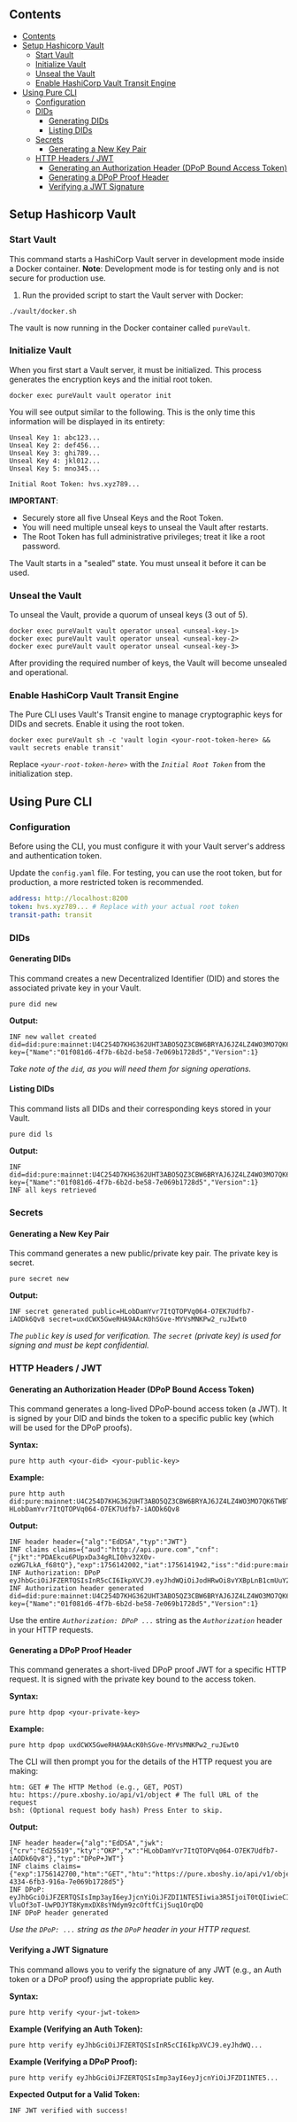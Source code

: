 
## Contents
- [Contents](#contents)
- [Setup Hashicorp Vault](#setup-hashicorp-vault)
  - [Start Vault](#start-vault)
  - [Initialize Vault](#initialize-vault)
  - [Unseal the Vault](#unseal-the-vault)
  - [Enable HashiCorp Vault Transit Engine](#enable-hashicorp-vault-transit-engine)
- [Using Pure CLI](#using-pure-cli)
  - [Configuration](#configuration)
  - [DIDs](#dids)
    - [Generating DIDs](#generating-dids)
    - [Listing DIDs](#listing-dids)
  - [Secrets](#secrets)
    - [Generating a New Key Pair](#generating-a-new-key-pair)
  - [HTTP Headers / JWT](#http-headers--jwt)
    - [Generating an Authorization Header (DPoP Bound Access Token)](#generating-an-authorization-header-dpop-bound-access-token)
    - [Generating a DPoP Proof Header](#generating-a-dpop-proof-header)
    - [Verifying a JWT Signature](#verifying-a-jwt-signature)


## Setup Hashicorp Vault


### Start Vault
This command starts a HashiCorp Vault server in development mode inside a Docker container.
**Note**: Development mode is for testing only and is not secure for production use.



1. Run the provided script to start the Vault server with Docker:
```shell
./vault/docker.sh
```

The vault is now running in the Docker container called `pureVault`.


### Initialize Vault
When you first start a Vault server, it must be initialized. This process generates the encryption keys and the initial root token.

```shell
docker exec pureVault vault operator init
```

You will see output similar to the following. This is the only time this information will be displayed in its entirety:
```
Unseal Key 1: abc123...
Unseal Key 2: def456...
Unseal Key 3: ghi789...
Unseal Key 4: jkl012...
Unseal Key 5: mno345...

Initial Root Token: hvs.xyz789...
```

**IMPORTANT**: 
- Securely store all five Unseal Keys and the Root Token.
- You will need multiple unseal keys to unseal the Vault after restarts.
- The Root Token has full administrative privileges; treat it like a root password.

The Vault starts in a "sealed" state. You must unseal it before it can be used.


### Unseal the Vault
To unseal the Vault, provide a quorum of unseal keys (3 out of 5).
```shell
docker exec pureVault vault operator unseal <unseal-key-1>
docker exec pureVault vault operator unseal <unseal-key-2>
docker exec pureVault vault operator unseal <unseal-key-3>
```

After providing the required number of keys, the Vault will become unsealed and operational.


### Enable HashiCorp Vault Transit Engine
The Pure CLI uses Vault's Transit engine to manage cryptographic keys for DIDs and secrets. Enable it using the root token.

```shell
docker exec pureVault sh -c 'vault login <your-root-token-here> && vault secrets enable transit'
```
Replace *`<your-root-token-here>`* with the *`Initial Root Token`* from the initialization step.


## Using Pure CLI


### Configuration
Before using the CLI, you must configure it with your Vault server's address and authentication token.

Update the `config.yaml` file. For testing, you can use the root token, but for production, a more restricted token is recommended.

```yaml
address: http://localhost:8200
token: hvs.xyz789... # Replace with your actual root token
transit-path: transit
```


### DIDs


#### Generating DIDs
This command creates a new Decentralized Identifier (DID) and stores the associated private key in your Vault.

```shell
pure did new
```

**Output:**
```log
INF new wallet created did=did:pure:mainnet:U4C254D7KHG362UHT3ABO5QZ3CBW6BRYAJ6JZ4LZ4WO3MO7QK6TWBTPEQI key={"Name":"01f081d6-4f7b-6b2d-be58-7e069b1728d5","Version":1}
```
*Take note of the `did`, as you will need them for signing operations.*


#### Listing DIDs
This command lists all DIDs and their corresponding keys stored in your Vault.
```shell
pure did ls
```

**Output:**
```log
INF did=did:pure:mainnet:U4C254D7KHG362UHT3ABO5QZ3CBW6BRYAJ6JZ4LZ4WO3MO7QK6TWBTPEQI key={"Name":"01f081d6-4f7b-6b2d-be58-7e069b1728d5","Version":1}
INF all keys retrieved
```


### Secrets


#### Generating a New Key Pair
This command generates a new public/private key pair. The private key is secret.
```shell
pure secret new
```

**Output:**
```log
INF secret generated public=HLobDamYvr7ItQTOPVq064-O7EK7Udfb7-iAODk6Qv8 secret=uxdCWX5GweRHA9AAcK0hSGve-MYVsMNKPw2_ruJEwt0
```
*The `public` key is used for verification. The `secret` (private key) is used for signing and must be kept confidential.*


### HTTP Headers / JWT


#### Generating an Authorization Header (DPoP Bound Access Token)
This command generates a long-lived DPoP-bound access token (a JWT). It is signed by your DID and binds the token to a specific public key (which will be used for the DPoP proofs).

**Syntax:**
```shell
pure http auth <your-did> <your-public-key>
```

**Example:**
```shell
pure http auth did:pure:mainnet:U4C254D7KHG362UHT3ABO5QZ3CBW6BRYAJ6JZ4LZ4WO3MO7QK6TWBTPEQI HLobDamYvr7ItQTOPVq064-O7EK7Udfb7-iAODk6Qv8
```

**Output:**
```log
INF header header={"alg":"EdDSA","typ":"JWT"}
INF claims claims={"aud":"http://api.pure.com","cnf":{"jkt":"PDAEkcu6PUpxDa34gRLI0hv32X0v-ozWG7LkA_f68tQ"},"exp":1756142002,"iat":1756141942,"iss":"did:pure:mainnet:U4C254D7KHG362UHT3ABO5QZ3CBW6BRYAJ6JZ4LZ4WO3MO7QK6TWBTPEQI","sub":"did:pure:mainnet:U4C254D7KHG362UHT3ABO5QZ3CBW6BRYAJ6JZ4LZ4WO3MO7QK6TWBTPEQI"}
INF Authorization: DPoP eyJhbGciOiJFZERTQSIsInR5cCI6IkpXVCJ9.eyJhdWQiOiJodHRwOi8vYXBpLnB1cmUuY29tIiwiY25mIjp7ImprdCI6IlBEQUVrY3U2UFVweERhMzRnUkxJMGh2MzJYMHYtb3pXRzdMa0FfZjY4dFEifSwiZXhwIjoxNzU2MTQyMDAyLCJpYXQiOjE3NTYxNDE5NDIsImlzcyI6ImRpZDpwdXJlOm1haW5uZXQ6VTRDMjU0RDdLSEczNjJVSFQzQUJPNVFaM0NCVzZCUllBSjZKWjRMWjRXTzNNTzdRSzZUV0JUUEVRSSIsInN1YiI6ImRpZDpwdXJlOm1haW5uZXQ6VTRDMjU0RDdLSEczNjJVSFQzQUJPNVFaM0NCVzZCUllBSjZKWjRMWjRXTzNNTzdRSzZUV0JUUEVRSSJ9.LOFvIAAe319toxR5mjeeykaXcwRnfrXZzP7vPcRUXcjAeRyJkYl79PPtTwi32139ZZYLbVXjk2B604hks0TKAA
INF Authorization header generated did=did:pure:mainnet:U4C254D7KHG362UHT3ABO5QZ3CBW6BRYAJ6JZ4LZ4WO3MO7QK6TWBTPEQI key={"Name":"01f081d6-4f7b-6b2d-be58-7e069b1728d5","Version":1}
```

Use the entire *`Authorization: DPoP ...`* string as the *`Authorization`* header in your HTTP requests.


#### Generating a DPoP Proof Header
This command generates a short-lived DPoP proof JWT for a specific HTTP request. It is signed with the private key bound to the access token.

**Syntax:**
```shell
pure http dpop <your-private-key>
```

**Example:**
```shell
pure http dpop uxdCWX5GweRHA9AAcK0hSGve-MYVsMNKPw2_ruJEwt0
```

The CLI will then prompt you for the details of the HTTP request you are making:
```shell
htm: GET # The HTTP Method (e.g., GET, POST)
htu: https://pure.xboshy.io/api/v1/object # The full URL of the request
bsh: (Optional request body hash) Press Enter to skip.
```

**Output:**
```log
INF header header={"alg":"EdDSA","jwk":{"crv":"Ed25519","kty":"OKP","x":"HLobDamYvr7ItQTOPVq064-O7EK7Udfb7-iAODk6Qv8"},"typ":"DPoP+JWT"}
INF claims claims={"exp":1756142700,"htm":"GET","htu":"https://pure.xboshy.io/api/v1/object","iat":1756142640,"jti":"01f081d8-4334-6fb3-916a-7e069b1728d5"}
INF DPoP: eyJhbGciOiJFZERTQSIsImp3ayI6eyJjcnYiOiJFZDI1NTE5Iiwia3R5IjoiT0tQIiwieCI6IkhMb2JEYW1ZdnI3SXRRVE9QVnEwNjQtTzdFSzdVZGZiNy1pQU9EazZRdjgifSwidHlwIjoiRFBvUCtKV1QifQ.eyJleHAiOjE3NTYxNDI3MDAsImh0bSI6IkdFVCIsImh0dSI6Imh0dHBzOi8vcHVyZS54Ym9zaHkuaW8vYXBpL3YxL29iamVjdCIsImlhdCI6MTc1NjE0MjY0MCwianRpIjoiMDFmMDgxZDgtNDMzNC02ZmIzLTkxNmEtN2UwNjliMTcyOGQ1In0.V6BE_2RBYCwgNjNk5nHd4Nnqntj61KtbKD7G-VluOf3oT-UwPDJYT8KymxDX8sYNdym9zcOftfCijSuq1OrqDQ
INF DPoP header generated
```

*Use the `DPoP: ...` string as the `DPoP` header in your HTTP request.*


#### Verifying a JWT Signature
This command allows you to verify the signature of any JWT (e.g., an Auth token or a DPoP proof) using the appropriate public key.

**Syntax:**
```shell
pure http verify <your-jwt-token>
```

**Example (Verifying an Auth Token):**
```shell
pure http verify eyJhbGciOiJFZERTQSIsInR5cCI6IkpXVCJ9.eyJhdWQ...
```

**Example (Verifying a DPoP Proof):**
```shell
pure http verify eyJhbGciOiJFZERTQSIsImp3ayI6eyJjcnYiOiJFZDI1NTE5...
```

**Expected Output for a Valid Token:**
```log
INF JWT verified with success!
```
